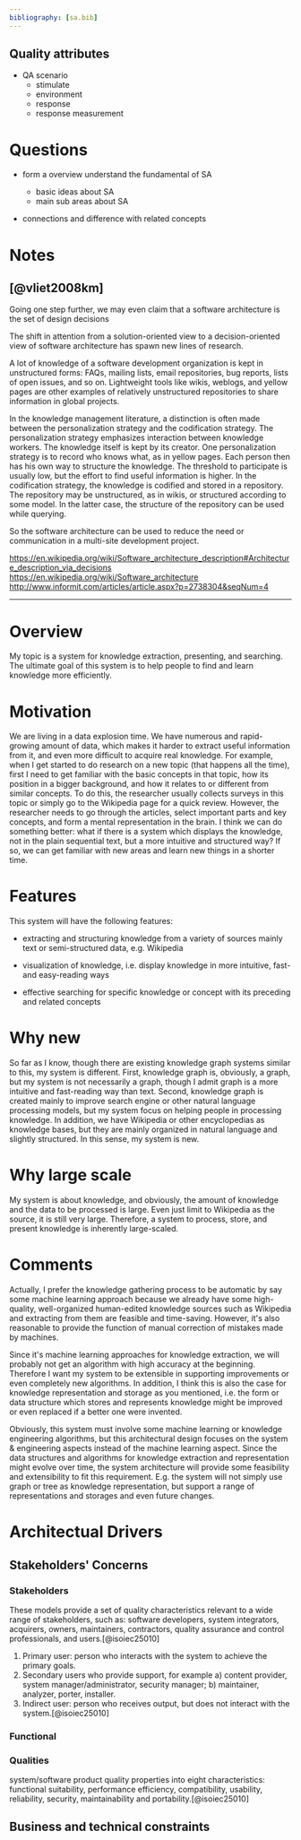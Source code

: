 ```yaml
---
bibliography: [sa.bib]
---
```


## Quality attributes

- QA scenario
  + stimulate
  + environment
  + response
  + response measurement
  
# Questions

- form a overview understand the fundamental of SA
  - basic ideas about SA
  - main sub areas about SA

- connections and difference with related concepts


# Notes

## [@vliet2008km]

Going one step further, we may even claim that a software architecture is the set of design decisions

The shift in attention from a solution-oriented view to a decision-oriented view of software architecture has spawn new lines of research.

 A lot of knowledge of a software
development organization is kept in unstructured forms:
FAQs, mailing lists, email repositories, bug reports, lists of
open issues, and so on. Lightweight tools like wikis, weblogs, and yellow pages are other examples of relatively
unstructured repositories to share information in global
projects.

In the knowledge management literature, a distinction
is often made between the personalization strategy and the
codification strategy. The personalization strategy emphasizes interaction between knowledge workers. The knowledge itself is kept by its creator. One personalization strategy is to record who knows what, as in yellow pages. Each
person then has his own way to structure the knowledge.
The threshold to participate is usually low, but the effort to
find useful information is higher. In the codification strategy, the knowledge is codified and stored in a repository.
The repository may be unstructured, as in wikis, or structured according to some model. In the latter case, the structure of the repository can be used while querying.

So the software architecture can be used to reduce the
need or communication in a multi-site development project.



https://en.wikipedia.org/wiki/Software_architecture_description#Architecture_description_via_decisions
https://en.wikipedia.org/wiki/Software_architecture
http://www.informit.com/articles/article.aspx?p=2738304&seqNum=4



---

# Overview

My topic is a system for knowledge extraction, presenting, and searching. The ultimate goal of this system is to help people to find and learn knowledge more efficiently.

# Motivation

We are living in a data explosion time. We have numerous and rapid-growing amount of data, which makes it harder to extract useful information from it, and even more difficult to acquire real knowledge. For example, when I get started to do research on a new topic (that happens all the time), first I need to get familiar with the basic concepts in that topic, how its position in a bigger background, and how it relates to or different from similar concepts. To do this, the researcher usually collects surveys in this topic or simply go to the Wikipedia page for a quick review. However, the researcher needs to go through the articles, select important parts and key concepts, and form a mental representation in the brain. I think we can do something better: what if there is a system which displays the knowledge, not in the plain sequential text, but a more intuitive and structured way? If so, we can get familiar with new areas and learn new things in a shorter time.


# Features

This system will have the following features:

- extracting and structuring knowledge from a variety of sources mainly text or semi-structured data, e.g. Wikipedia

- visualization of knowledge, i.e. display knowledge in more intuitive, fast-and easy-reading ways

- effective searching for specific knowledge or concept with its preceding and related concepts


# Why new

So far as I know, though there are existing knowledge graph systems similar to this, my system is different. First, knowledge graph is, obviously, a graph, but my system is not necessarily a graph, though I admit graph is a more intuitive and fast-reading way than text. Second, knowledge graph is created mainly to improve search engine or other natural language processing models, but my system focus on helping people in processing knowledge. In addition, we have Wikipedia or other encyclopedias as knowledge bases, but they are mainly organized in natural language and slightly structured. In this sense, my system is new.


# Why large scale

My system is about knowledge, and obviously, the amount of knowledge and the data to be processed is large. Even just limit to Wikipedia as the source, it is still very large. Therefore, a system to process, store, and present knowledge is inherently large-scaled.

# Comments

Actually, I prefer the knowledge gathering process to be automatic by say some machine learning approach because we already have some high-quality, well-organized human-edited knowledge sources such as Wikipedia and extracting from them are feasible and time-saving. However, it's also reasonable to provide the function of manual correction of mistakes made by machines.

Since it's machine learning approaches for knowledge extraction, we will probably not get an algorithm with high accuracy at the beginning.  Therefore I want my system to be extensible in supporting improvements or even completely new algorithms. In addition, I think this is also the case for knowledge representation and storage as you mentioned, i.e. the form or data structure which stores and represents knowledge might be improved or even replaced if a better one were invented. 

Obviously, this system must involve some machine learning or knowledge engineering algorithms, but this architectural design focuses on the system & engineering aspects instead of the machine learning aspect. Since the data structures and algorithms for knowledge extraction and representation might evolve over time, the system architecture will provide some feasibility and extensibility to fit this requirement. E.g. the system will not simply use graph or tree as knowledge representation, but support a range of representations and storages and even future changes. 

# Architectual Drivers

## Stakeholders' Concerns

### Stakeholders

These models provide a set of quality characteristics relevant to a wide range of stakeholders, such as: software developers, system integrators, acquirers, owners, maintainers, contractors, quality assurance and control professionals, and users.[@isoiec25010]

1. Primary user: person who interacts with the system to achieve the primary goals.
2. Secondary users who provide support, for example
    a) content provider, system manager/administrator, security manager;
    b) maintainer, analyzer, porter, installer.
3. Indirect user: person who receives output, but does not interact with the system.[@isoiec25010]

### Functional
### Qualities

system/software product quality properties into eight characteristics: functional suitability, performance efficiency, compatibility, usability, reliability, security, maintainability and portability.[@isoiec25010]

## Business and technical constraints
